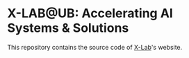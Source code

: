 # X-LAB@UB: Accelerating AI Systems & Solutions
This repository contains the source code of [X-Lab](https://www.xlab-ub.com/)'s website.
